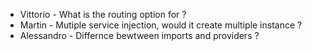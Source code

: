 * Vittorio - What is the routing option for ?
* Martin - Mutiple service injection, would it create multiple instance ?
* Alessandro - Differnce bewtween imports and providers ?

